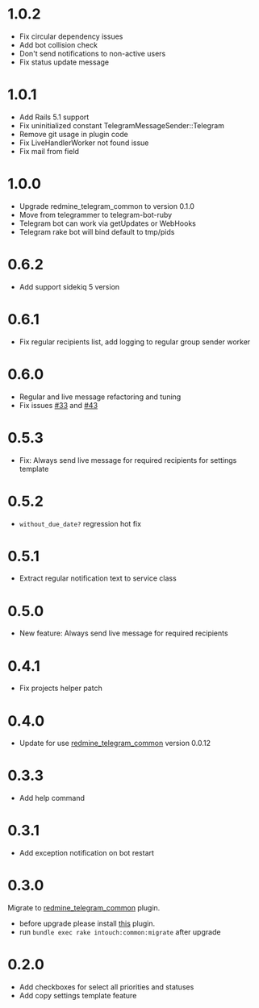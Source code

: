 # 1.0.2

* Fix circular dependency issues
* Add bot collision check
* Don't send notifications to non-active users
* Fix status update message

# 1.0.1

* Add Rails 5.1 support
* Fix uninitialized constant TelegramMessageSender::Telegram
* Remove git usage in plugin code
* Fix LiveHandlerWorker not found issue
* Fix mail from field

# 1.0.0

* Upgrade redmine_telegram_common to version 0.1.0 
* Move from telegrammer to telegram-bot-ruby
* Telegram bot can work via getUpdates or WebHooks
* Telegram rake bot will bind default to tmp/pids

# 0.6.2

* Add support sidekiq 5 version

# 0.6.1

* Fix regular recipients list, add logging to regular group sender worker

# 0.6.0

* Regular and live message refactoring and tuning
* Fix issues [#33](https://github.com/centosadmin/redmine_intouch/issues/33) and [#43](https://github.com/centosadmin/redmine_intouch/issues/43)

# 0.5.3

* Fix: Always send live message for required recipients for settings template

# 0.5.2

* `without_due_date?` regression hot fix

# 0.5.1

* Extract regular notification text to service class

# 0.5.0

* New feature: Always send live message for required recipients

# 0.4.1

* Fix projects helper patch

# 0.4.0

* Update for use [redmine_telegram_common](https://github.com/centosadmin/redmine_telegram_common) version 0.0.12

# 0.3.3

* Add help command

# 0.3.1

* Add exception notification on bot restart

# 0.3.0

Migrate to [redmine_telegram_common](https://github.com/centosadmin/redmine_telegram_common) plugin.
* before upgrade please install [this](https://github.com/centosadmin/redmine_telegram_common) plugin.
* run `bundle exec rake intouch:common:migrate` after upgrade

# 0.2.0
* Add checkboxes for select all priorities and statuses
* Add copy settings template feature
